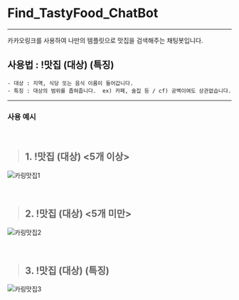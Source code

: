 # Find_TastyFood_ChatBot
- - -

카카오링크를 사용하여 나만의 템플릿으로 맛집을 검색해주는 채팅봇입니다. 
<br/>
## 사용법 : !맛집 (대상) (특징)
    - 대상 : 지역, 식당 또는 음식 이름이 들어갑니다.
    - 특징 : 대상의 범위를 좁혀줍니다.  ex) 카페, 술집 등 / cf) 공백이여도 상관없습니다.

- - -

### 사용 예시

<br/>

> ## 1. !맛집 (대상) <5개 이상>

![카링맛집1](https://user-images.githubusercontent.com/47052106/88627592-7ceab200-d0e7-11ea-9752-12a2820949c2.JPG)

<br/>

> ## 2. !맛집 (대상) <5개 미만>
![카링맛집2](https://user-images.githubusercontent.com/47052106/88627628-8ecc5500-d0e7-11ea-9828-3ab6d94f38ef.JPG)

<br/>

> ## 3. !맛집 (대상) (특징)
![카링맛집3](https://user-images.githubusercontent.com/47052106/88627632-8ffd8200-d0e7-11ea-9ab5-c691421edb42.JPG)
